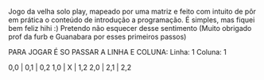 Jogo da velha solo play, mapeado por uma matriz e feito com intuito de pôr em prática o conteúdo de introdução a programação. 
É simples, mas fiquei bem feliz hihi :)  Pretendo não esquecer desse sentimento (Muito obrigado prof da furb e Guanabara por esses primeiros passos)

PARA JOGAR É SO PASSAR A LINHA E COLUNA:
Linha: 1
Coluna: 1

0,0 | 0,1 | 0,2
1,0 |  X  | 1,2
2,0 | 2,1 | 2,2
